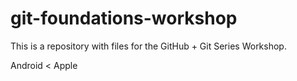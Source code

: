 # git-foundations-workshop

This is a repository with files for the GitHub + Git Series Workshop.

Android < Apple
